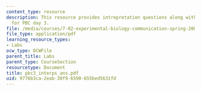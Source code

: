 ```yaml
---
content_type: resource
description: This resource provides intrepretation questions along with their answers
  for PBC day 3.
file: /media/courses/7-02-experimental-biology-communication-spring-2005/9776b3ca2eab30f96590655bed5631fd_pbc3_interps_ans.pdf
file_type: application/pdf
learning_resource_types:
- Labs
ocw_type: OCWFile
parent_title: Labs
parent_type: CourseSection
resourcetype: Document
title: pbc3_interps_ans.pdf
uid: 9776b3ca-2eab-30f9-6590-655bed5631fd
---
```

